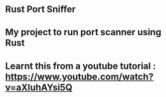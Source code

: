 # Rust Port Sniffer

# My project to run port scanner using Rust 

# Learnt this from a youtube tutorial : https://www.youtube.com/watch?v=aXluhAYsi5Q